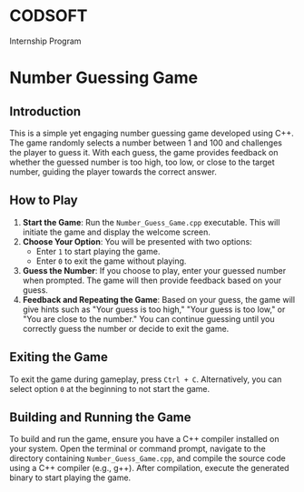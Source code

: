 # CODSOFT
 Internship Program 

# Number Guessing Game

## Introduction

This is a simple yet engaging number guessing game developed using C++. The game randomly selects a number between 1 and 100 and challenges the player to guess it. With each guess, the game provides feedback on whether the guessed number is too high, too low, or close to the target number, guiding the player towards the correct answer.

## How to Play

1. **Start the Game**: Run the `Number_Guess_Game.cpp` executable. This will initiate the game and display the welcome screen.
2. **Choose Your Option**: You will be presented with two options:
   - Enter `1` to start playing the game.
   - Enter `0` to exit the game without playing.
3. **Guess the Number**: If you choose to play, enter your guessed number when prompted. The game will then provide feedback based on your guess.
4. **Feedback and Repeating the Game**: Based on your guess, the game will give hints such as "Your guess is too high," "Your guess is too low," or "You are close to the number." You can continue guessing until you correctly guess the number or decide to exit the game.

## Exiting the Game

To exit the game during gameplay, press `Ctrl + C`. Alternatively, you can select option `0` at the beginning to not start the game.

## Building and Running the Game

To build and run the game, ensure you have a C++ compiler installed on your system. Open the terminal or command prompt, navigate to the directory containing `Number_Guess_Game.cpp`, and compile the source code using a C++ compiler (e.g., g++). After compilation, execute the generated binary to start playing the game.
